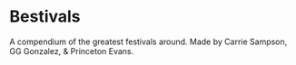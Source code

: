 # Bestivals
A compendium of the greatest festivals around. Made by Carrie Sampson, GG Gonzalez, &amp; Princeton Evans.
